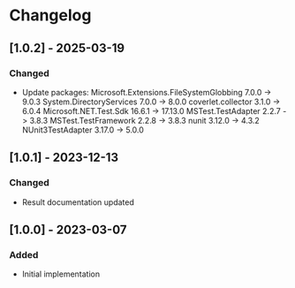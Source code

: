 # Changelog

## [1.0.2] - 2025-03-19
### Changed
- Update packages:
  Microsoft.Extensions.FileSystemGlobbing  7.0.0  -> 9.0.3
  System.DirectoryServices                 7.0.0  -> 8.0.0
  coverlet.collector                       3.1.0  -> 6.0.4
  Microsoft.NET.Test.Sdk                   16.6.1 -> 17.13.0
  MSTest.TestAdapter                       2.2.7  -> 3.8.3
  MSTest.TestFramework                     2.2.8  -> 3.8.3
  nunit                                    3.12.0 -> 4.3.2
  NUnit3TestAdapter                        3.17.0 -> 5.0.0

## [1.0.1] - 2023-12-13
### Changed
- Result documentation updated

## [1.0.0] - 2023-03-07
### Added
- Initial implementation
